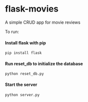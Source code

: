 # flask-movies
A simple CRUD app for movie reviews

To run:

#### Install flask with pip

`pip install flask`

#### Run reset_db to initialize the database

`python reset_db.py`

#### Start the server

`python server.py`
